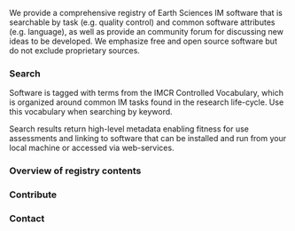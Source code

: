We provide a comprehensive registry of Earth Sciences IM software that is searchable by task (e.g. quality control) and common software attributes (e.g. language), as well as provide an community forum for discussing new ideas to be developed. We emphasize free and open source software but do not exclude proprietary sources.

### Search

Software is tagged with terms from the IMCR Controlled Vocabulary, which is organized around common IM tasks found in the research life-cycle. Use this vocabulary when searching by keyword.

Search results return high-level metadata enabling fitness for use assessments and linking to software that can be installed and run from your local machine or accessed via web-services.

### Overview of registry contents

### Contribute

### Contact

